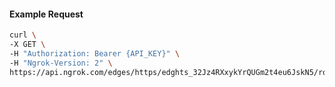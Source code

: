 <!-- Code generated for API Clients. DO NOT EDIT. -->

#### Example Request

```bash
curl \
-X GET \
-H "Authorization: Bearer {API_KEY}" \
-H "Ngrok-Version: 2" \
https://api.ngrok.com/edges/https/edghts_32Jz4RXxykYrQUGm2t4eu6JskN5/routes/edghtsrt_32Jz4RqKoo4BYz7S9u77JFanIJa/circuit_breaker
```
